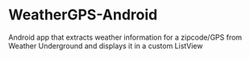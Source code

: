 WeatherGPS-Android
==================

Android app that extracts weather information for a zipcode/GPS from Weather Underground and displays it in a custom ListView